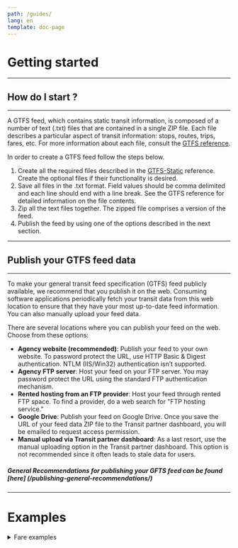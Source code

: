 ```yaml
---
path: /guides/
lang: en
template: doc-page
---
```

# Getting started
<hr>

## How do I start ?   

<hr>

A GTFS feed, which contains static transit information, is composed of a number of text (.txt) files that are contained in a single ZIP file. Each file describes a particular aspect of transit information: stops, routes, trips, fares, etc. For more information about each file, consult the [GTFS reference](/reference/static/). 

In order to create a GTFS feed follow the steps below.

1. Create all the required files described in the [GTFS-Static](/reference/static/) reference. Create the optional files if their functionality is desired. 
1. Save all files in the .txt format. Field values should be comma delimited and each line should end with a line break. See the GTFS reference for detailed information on the file contents.
1. Zip all the text files together. The zipped file comprises a version of the feed.
1. Publish the feed by using one of the options described in the next section. 

<hr>

## Publish your GTFS feed data

<hr>

To make your general transit feed specification (GTFS) feed publicly available, we recommend that you publish it
on the web. Consuming software applications periodically fetch your transit data from this web
location to ensure that they have your most up-to-date feed information.
You can also manually upload your feed data. 

There are several locations where you can publish your feed on the web. Choose from these options: 

- __Agency website (recommended)__: Publish your feed to your own website. To password protect the URL, use HTTP Basic & Digest authentication. NTLM (IIS/Win32) authentication isn’t supported.
- __Agency FTP server__: Host your feed on your FTP server. You may password protect the URL using the standard FTP authentication mechanism.
- __Rented hosting from an FTP provider__: Host your feed through rented FTP space. To find a provider, do a web search for "FTP hosting service."
- __Google Drive__: Publish your feed on Google Drive. Once you save the URL of your feed data ZIP file to the Transit partner dashboard, you will be emailed to request access permission.
- __Manual upload via Transit partner dashboard__: As a last resort, use the manual uploading option in the Transit partner dashboard. This option is not recommended since it often leads to stale data for users.

##### General Recommendations for publishing your GFTS feed can be found [here] (/publishing-general-recommendations/) 

<hr>


# Examples

<details><summary>Fare examples</summary>
<p id="fare-examples">

<details><summary>Example 1: All trips have the same fare unlimited transfers</summary>

<p id="fare-example1">

Suppose Demo Transit Agency has the following fare structure:

* Riders pay $1.00 on boarding (```price```='1.00', ```currency```='USD', ```payment_method```='0')
* Ticket is good for all vehicles and doesn't expire (```transfers```='')
* Passengers can ride as long as they like because ```transfer_duration``` is omitted

Since all trips have the same fare, Demo Transit can omit ```fare_rules.txt```

File ```fare_attributes.txt```:

| fare_id   | price | currency_type | payment_method | transfers |
|-----------|-------|---------------|----------------|-----------|
| only_fare | 1.00  | USD           | 0              |           |

<hr>

## Calculating an adult fare


The trip planner calculates a fare of $1 for each leg of the itinerary that 
includes a change of vehicle. However, unlimited transfers are permitted, so 
the trip planner only displays the lowest charge, that is, the adult fare of $1.

</p>

<p id="example2">
# Example 2: All trips have the same fare, no transfers

<hr> 

Suppose Demo Transit Agency has the following fare structure:

* Riders pay $1.00 on boarding (```price```='1.00', ```currency```='USD', ```payment_method```='0')
* Passengers can ride as long as they like because ```transfer_duration``` is omitted
* Any change in vehicles requires a new fare. (```transfers```='0')

Since all trips have the same fare, Demo Transit can omit ```fare_rules.txt```

File ```fare_attributes.txt```:

| fare_id   | price | currency_type | payment_method | transfers |
|-----------|-------|---------------|----------------|-----------|
| only_fare | 1.00  | USD           | 0              |           |

<hr>

## Calculating an adult fare

The trip planner calculates a fare of $1 for each leg of the itinerary that 
includes a change of vehicle. So an itinerary that requires a change of buses
would be $2.</p>

<p>
Contenu 3

</p>

<p>

Contenu 4

</p>
<p>

Contenu 4

</p>
<p>

Contenu 4

</p>
<p>

Contenu 4

</p>
<p>

Contenu 4

</p>
<p>

Contenu 4

</p>



<summary>Routes examples</summary>
</details>

The following sections describe sample fares:

* [Example 1: All trips have the same fare unlimited transfers] (/fare-example1)
* [Example 2: All trips have the same fare, no transfers] (/fare-example2)
* [Example 3: All trips have the same fare, transfers allowed] (/fare-example3)
* [Example 4: Different pricing for local and express routes] (/fare-example4)
* [Example 5: Buying a transfer increases a fare] (/fare-example5)
* [Example 6: Fare depends on station pairs, how you get there doesn't matter] (/fare-example6)
* [Example 7: Fare depends on zone] (/fare-example7)
* [Example 8: Influence of transfers and transfer_duration] (/fare-example8)
* [Example 9: Fares ad block transfers] (/fare-example9)

## Routes Examples 

The following sections contain example route models. The first correctly models the routes with trip variations.

* [Examples] (/routes-example/)

## Modelling scenarios

The following sections contain detailed modeling scenarios.


* [Scenario 1] (/routes-modelling-scenario1/)
* [Scenario 2] (/routes-modelling-scenario2/)

<hr>

## Joining and splitting trains
 
Common train operations involve two trains that are joined at a station and then continue 
the journey as one train, or one train that is split at a station into two trains headed in 
different directions. Model joining and splitting in GTFS with two separate trips, one for each 
lineup of vehicles. Use pickup and drop off restrictions to prevent routing results that show
 duplicated trips for the shared part of the trip.


* [Joining trains] (/joining-trains/)


* [Splitting trains] (/splitting-trains/)


### Alternative solutions
Using three trips or two trips with one long and one short trip will not work properly because 
the transfer information cannot be described correctly. In routing results, users would be asked 
to transfer although passengers can stay on board.

<hr>

# Frequently Asked Questions

<hr>

## Why are these GTFS Best Practices important?

The objectives of GTFS Best Practices are:

* To improve end-user customer experience in public transportation apps
* Support broad data interoperability to make it easier for software developers to deploy and scale applications, products, and services
* Facilitate the use of GTFS in various application categories (beyond its original focus on trip planning)

Without coordinated GTFS Best Practices, various GTFS-consuming applications may establish requirements and expectations in an uncoordinated way, which leads to diverging requirements and application-specific datasets and less interoperability. Prior to the release of the Best Practices, there was greater ambiguity and disagreement in what constitutes correctly-formed GTFS data.

## How were they developed? Who developed them?

These Best Practices were developed by a working group of 17 organizations involved in GTFS, including app providers & data consumers, transit providers, and consultants with extensive involvement in GTFS. The working group was convened and facilitated by [Rocky Mountain Institute](http://www.rmi.org/mobility).

Working Group members voted on each Best Practice. Most Best Practices were approved by a unanimous vote. In a minority of cases, Best Practices were approved a large majority of organizations.

## Why not just change the GTFS reference?

Good question! The process of examining the Specification, data usage and needs did indeed trigger some changes to the Specification (see [closed pull requests in GitHub](https://github.com/google/transit/pulls?q=is%3Apr+is%3Aclosed)). Specification reference amendments are subject to a higher bar of scrutiny and comment than the Best Practices. However, there was still need to agree on a clear set of Best Practice recommendations.

The working group anticipates that some GTFS Best Practices will eventually become part of the core GTFS reference.

## Do GTFS validator tools check for conformance with these Best Practices?

No validator tool currently checks for conformance with all Best Practices. 

Various validator tools check for conformance with some of these best practices. For a list of GTFS validator tools, see [Testing Feeds](http://gtfs.org/testing/). 

If you write a GTFS validator tool that references these Best Practices, please email [gtfs@rmi.org](mailto:gtfs@rmi.org).

<hr>

## Recommendations

<hr>

1. [```TripDescriptor``` semantics] (/recommendation1/)
1. [Trip matching in special cases] (/recommendation2/)
1. [How to cancel a trip ?] (/recommendation3/)
1. [```TripDescriptor``` and Alerts categorization] (/recommendation4/)
1. [```TripDescriptor``` for ```TripUpdate``` and ```VehiclePosition```] (/recommendation5/)
1. [Vehicle position feeds minimum specification] (/recommendation6/)

<hr>

# Support

<hr>

* Do you need help with the specification ? You can find places of discussion on Google groups:

    * [Google Group discussion on realtime GTFS feeds](https://groups.google.com/forum/#!forum/gtfs-realtime)
    * [Slack channel for realtime GTFS feeds](https://mobilitydata-io.slack.com/archives/C3D321CKB)
    * [Slack channel for GTFS best practices](https://mobilitydata-io.slack.com/archives/C3NH9A9TQ)
 
* If you think that the community could benefit from your expertise on the specifications, you are more than welcome to participate to these [discussions](https://github.com/google/transit/issues/).

<hr>

# Tools

<hr>

## Libraries & Tutorials
The following tutorial provided by [OneBusAway](https://onebusaway.org/) covers a variety of aspects in working with GTFS-realtime data, for both agencies and developers. 
 
- Intro to GTFS-realtime and how to produce a GTFS-realtime alerts feed
- How to produce GTFS-realtime feeds
- [Minimum fields required for vehicle positions] (/tutorial-003/)
- How to consume a GTFS-realtime feed, with a simple visualization of vehicle positions
- GTFS-realtime's place in the API ecosystem and using GTFS-realtime to power OneBusAway
- Other GTFS-realtime resources, including various adapters and plugins that work with the spec

## Validators


Before publishing, GTFS feeds should be validated in order to catch errors. 
A number of different validation tools exist. 
Some tools check individual feeds while others are made to be integrated into software. 

More details [here, link to validator documentation] (/validator/)